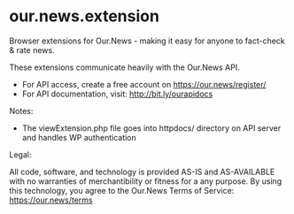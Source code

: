 # our.news.extension

Browser extensions for Our.News - making it easy for anyone to fact-check & rate news.

These extensions communicate heavily with the Our.News API. 

- For API access, create a free account on https://our.news/register/
- For API documentation, visit:  http://bit.ly/ourapidocs

Notes:

- The viewExtension.php file goes into httpdocs/ directory on API server and handles WP authentication

Legal:

All code, software, and technology is provided AS-IS and AS-AVAILABLE with no warranties of merchantibility or fitness for a any purpose. By using this technology, you agree to the Our.News Terms of Service:  https://our.news/terms
